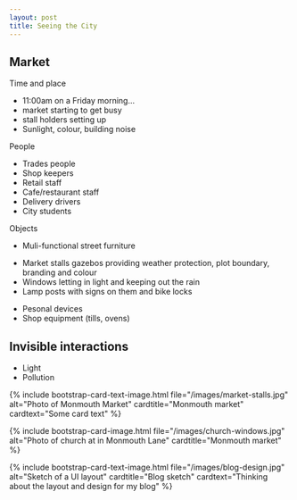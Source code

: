 ```yaml
---
layout: post
title: Seeing the City
---
```


## Market

Time and place
* 11:00am on a Friday morning... 
* market starting to get busy 
* stall holders setting up
* Sunlight, colour, building noise

People
* Trades people
* Shop keepers
* Retail staff
* Cafe/restaurant staff
* Delivery drivers
* City students

Objects
* Muli-functional street furniture
 - Market stalls gazebos providing weather protection, plot boundary, branding and colour
 - Windows letting in light and keeping out the rain
 - Lamp posts with signs on them and bike locks
* Pesonal devices
* Shop equipment (tills, ovens)

## Invisible interactions

* Light 
* Pollution

{% include bootstrap-card-text-image.html file="/images/market-stalls.jpg" alt="Photo of Monmouth Market" cardtitle="Monmouth market" cardtext="Some card text" %}

{% include bootstrap-card-image.html
file="/images/church-windows.jpg" alt="Photo of church at in Monmouth Lane" cardtitle="Monmouth market" %}

{% include bootstrap-card-text-image.html file="/images/blog-design.jpg" alt="Sketch of a UI layout" cardtitle="Blog sketch" cardtext="Thinking about the layout and design for my blog" %}

